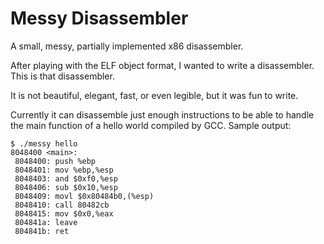 # Messy Disassembler #
A small, messy, partially implemented x86 disassembler.

After playing with the ELF object format, I wanted to write a disassembler. This is that disassembler.

It is not beautiful, elegant, fast, or even legible, but it was fun to write.

Currently it can disassemble just enough instructions to be able to handle the main function of a hello world compiled by GCC.
Sample output:
```
$ ./messy hello
8048400 <main>:
 8048400: push %ebp
 8048401: mov %ebp,%esp
 8048403: and $0xf0,%esp
 8048406: sub $0x10,%esp
 8048409: movl $0x80484b0,(%esp)
 8048410: call 80482cb
 8048415: mov $0x0,%eax
 804841a: leave 
 804841b: ret 
```